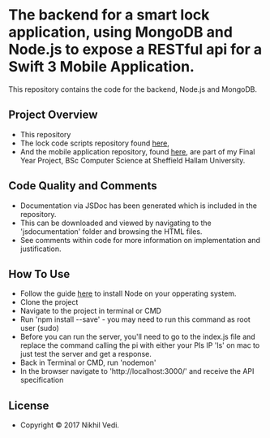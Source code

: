 # The backend for a smart lock application, using MongoDB and Node.js to expose a RESTful api for a Swift 3 Mobile Application.

This repository contains the code for the backend, Node.js and MongoDB.

## Project Overview

* This repository
* The lock code scripts repository found [here](https://github.com/Nikhilvedi/lock-code-scripts),
* And the mobile application repository, found [here](https://github.com/Nikhilvedi/swift_lock_app),
are part of my Final Year Project, BSc Computer Science at Sheffield Hallam University.  

## Code Quality and Comments

* Documentation via JSDoc has been generated which is included in the repository.
* This can be downloaded and viewed by navigating to the 'jsdocumentation' folder and browsing the HTML files.
* See comments within code for more information on implementation and justification.

## How To Use

* Follow the guide [here](https://howtonode.org/how-to-install-nodejs) to install Node on your opperating system.
* Clone the project
* Navigate to the project in terminal or CMD
* Run 'npm install --save' - you may need to run this command as root user (sudo)
* Before you can run the server, you'll need to go to the index.js file and replace the command calling the pi with either your PIs IP 'ls' on mac to just test the server and get a response.
* Back in Terminal or CMD, run 'nodemon'
* In the browser navigate to 'http://localhost:3000/' and receive the API specification


## License

- Copyright © 2017 Nikhil Vedi.
